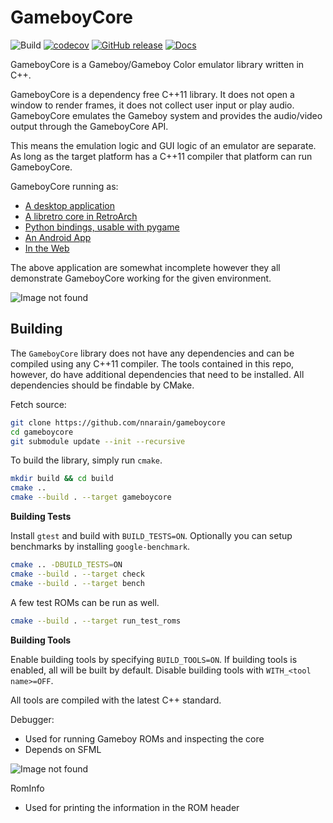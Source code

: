 # GameboyCore

![Build](https://github.com/nnarain/gameboycore/workflows/Build/badge.svg)
[![codecov](https://codecov.io/gh/nnarain/gameboycore/branch/master/graph/badge.svg)](https://codecov.io/gh/nnarain/gameboycore)
[![GitHub release](https://img.shields.io/github/release/nnarain/gameboycore.svg)](https://github.com/nnarain/gameboycore/releases)
[![Docs](https://img.shields.io/badge/docs-latest-brightgreen.svg)](https://nnarain.github.io/gameboycore)

GameboyCore is a Gameboy/Gameboy Color emulator library written in C++.

GameboyCore is a dependency free C++11 library. It does not open a window to render frames, it does not collect user input or play audio. GameboyCore emulates the Gameboy system and provides the audio/video output through the GameboyCore API.

This means the emulation logic and GUI logic of an emulator are separate. As long as the target platform has a C++11 compiler that platform can run GameboyCore.

GameboyCore running as:
* [A desktop application](https://github.com/nnarain/dotrix)
* [A libretro core in RetroArch](https://github.com/nnarain/gameboycore-retro)
* [Python bindings, usable with pygame](https://github.com/nnarain/gameboycore-python)
* [An Android App](https://github.com/nnarain/dotrix-android)
* [In the Web](https://github.com/nnarain/gameboycore-web/tree/master)

The above application are somewhat incomplete however they all demonstrate GameboyCore working for the given environment.

![Image not found](docs/images/outputs.png)

Building
--------

The `GameboyCore` library does not have any dependencies and can be compiled using any C++11 compiler. The tools contained in this repo, however, do have additional dependencies that need to be installed. All dependencies should be findable by CMake.

Fetch source:

```bash
git clone https://github.com/nnarain/gameboycore
cd gameboycore
git submodule update --init --recursive
```

To build the library, simply run `cmake`.

```bash
mkdir build && cd build
cmake ..
cmake --build . --target gameboycore
```

**Building Tests**

Install `gtest` and build with `BUILD_TESTS=ON`. Optionally you can setup benchmarks by installing `google-benchmark`.

```bash
cmake .. -DBUILD_TESTS=ON
cmake --build . --target check
cmake --build . --target bench
```

A few test ROMs can be run as well.

```bash
cmake --build . --target run_test_roms
```

**Building Tools**

Enable building tools by specifying `BUILD_TOOLS=ON`. If building tools is enabled, all will be built by default. Disable building tools with `WITH_<tool name>=OFF`.

All tools are compiled with the latest C++ standard.

Debugger:

* Used for running Gameboy ROMs and inspecting the core
* Depends on SFML

![Image not found](docs/images/debugger.png)

RomInfo

* Used for printing the information in the ROM header



